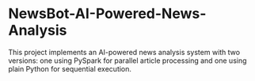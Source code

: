 # NewsBot-AI-Powered-News-Analysis
This project implements an AI-powered news analysis system with two versions: one using PySpark for parallel article processing and one using plain Python for sequential execution.
